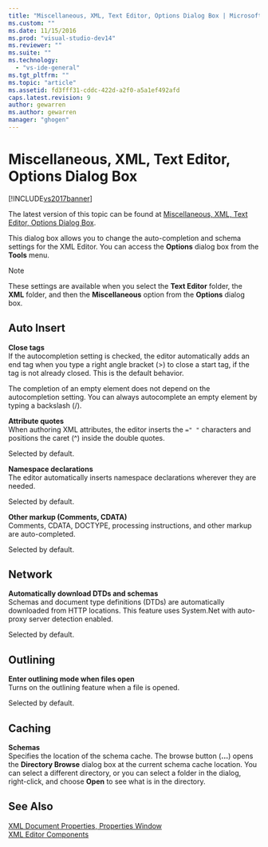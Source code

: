 ```yaml
---
title: "Miscellaneous, XML, Text Editor, Options Dialog Box | Microsoft Docs"
ms.custom: ""
ms.date: 11/15/2016
ms.prod: "visual-studio-dev14"
ms.reviewer: ""
ms.suite: ""
ms.technology: 
  - "vs-ide-general"
ms.tgt_pltfrm: ""
ms.topic: "article"
ms.assetid: fd3fff31-cddc-422d-a2f0-a5a1ef492afd
caps.latest.revision: 9
author: gewarren
ms.author: gewarren
manager: "ghogen"
---
```

# Miscellaneous, XML, Text Editor, Options Dialog Box
[!INCLUDE[vs2017banner](../includes/vs2017banner.md)]

The latest version of this topic can be found at [Miscellaneous, XML, Text Editor, Options Dialog Box](https://docs.microsoft.com/visualstudio/xml-tools/miscellaneous-xml-text-editor-options-dialog-box).  
  
  
This dialog box allows you to change the auto-completion and schema settings for the XML Editor. You can access the **Options** dialog box from the **Tools** menu.  
  
> [!NOTE]
>  These settings are available when you select the **Text Editor** folder, the **XML** folder, and then the **Miscellaneous** option from the **Options** dialog box.  
  
## Auto Insert  
 **Close tags**  
 If the autocompletion setting is checked, the editor automatically adds an end tag when you type a right angle bracket (>) to close a start tag, if the tag is not already closed. This is the default behavior.  
  
 The completion of an empty element does not depend on the autocompletion setting. You can always autocomplete an empty element by typing a backslash (/).  
  
 **Attribute quotes**  
 When authoring XML attributes, the editor inserts the `=" "` characters and positions the caret (^) inside the double quotes.  
  
 Selected by default.  
  
 **Namespace declarations**  
 The editor automatically inserts namespace declarations wherever they are needed.  
  
 Selected by default.  
  
 **Other markup (Comments, CDATA)**  
 Comments, CDATA, DOCTYPE, processing instructions, and other markup are auto-completed.  
  
 Selected by default.  
  
## Network  
 **Automatically download DTDs and schemas**  
 Schemas and document type definitions (DTDs) are automatically downloaded from HTTP locations. This feature uses System.Net with auto-proxy server detection enabled.  
  
 Selected by default.  
  
## Outlining  
 **Enter outlining mode when files open**  
 Turns on the outlining feature when a file is opened.  
  
 Selected by default.  
  
## Caching  
 **Schemas**  
 Specifies the location of the schema cache. The browse button (**...**) opens the **Directory Browse** dialog box at the current schema cache location. You can select a different directory, or you can select a folder in the dialog, right-click, and choose **Open** to see what is in the directory.  
  
## See Also  
 [XML Document Properties, Properties Window](../xml-tools/xml-document-properties-properties-window.md)   
 [XML Editor Components](../xml-tools/xml-editor-components.md)



